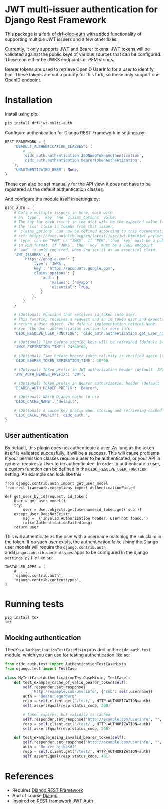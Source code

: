 # JWT multi-issuer authentication for Django Rest Framework


This package is a fork of [drf-oidc-auth](https://github.com/ByteInternet/drf-oidc-auth)
with added functionality of supporting multiple JWT issuers and a few
other fixes.

Currently, it only supports JWT and Bearer tokens. JWT tokens will be
validated against the public keys of various sources that can be configured.
These can either be JWKS endpoints or PEM strings.

Bearer tokens are used to retrieve OpenID UserInfo for a
user to identify him. These tokens are not a priority for this fork,
so these only support one OpenID endpoint.

# Installation

Install using pip:

```sh
pip install drf-jwt-multi-auth
```

Configure authentication for Django REST Framework in settings.py:

```py
REST_FRAMEWORK = {
    'DEFAULT_AUTHENTICATION_CLASSES': (
        # ...
        'oidc_auth.authentication.JSONWebTokenAuthentication',
        'oidc_auth.authentication.BearerTokenAuthentication',
    ),
    'UNAUTHENTICATED_USER': None,
}
```

These can also be set manually for the API view, it does not have to be
registered as the default authentication classes.

And configure the module itself in settings.py:
```py
OIDC_AUTH = {
    # Define multiple issuers in here, each with
    # an `type`, `key` and `claims_options` value.
    # The key for each issuer in the dict will be the expected value for
    # the 'iss' claim in tokens from that issuer.
    # `claims_options` can now be defined according to this documentation:
    # ref: https://docs.authlib.org/en/latest/jose/jwt.html#jwt-payload-claims-validation
    # `type` can be "PEM" or "JWKS". If "PEM", then `key` must be a public key
    # in PEM format. if "JWKS`, then `key` must be a JWKS endpoint
    # `aud` is only required, when you set it as an essential claim.
    'JWT_ISSUERS': {
        'https://google.com': {
            'type': 'JWKS',
            'key': 'https://accounts.google.com',
            'claims_options': {
                'aud': {
                    'values': ['myapp']
                    'essential': True,
                }
            },
        }
    }

    # (Optional) Function that resolves id_token into user.
    # This function receives a request and an id_token dict and expects to
    # return a User object. The default implementation returns None.
    # See  the User authentication section for more info.
    'OIDC_RESOLVE_USER_FUNCTION': 'oidc_auth.authentication.get_user_none',

    # (Optional) Time before signing keys will be refreshed (default 24 hrs)
    'JWKS_EXPIRATION_TIME': 24*60*60,

    # (Optional) Time before bearer token validity is verified again (default 10 minutes)
    'OIDC_BEARER_TOKEN_EXPIRATION_TIME': 10*60,

    # (Optional) Token prefix in JWT authorization header (default 'JWT')
    'JWT_AUTH_HEADER_PREFIX': 'JWT',

    # (Optional) Token prefix in Bearer authorization header (default 'Bearer')
    'BEARER_AUTH_HEADER_PREFIX': 'Bearer',

    # (Optional) Which Django cache to use
    'OIDC_CACHE_NAME': 'default',

    # (Optional) A cache key prefix when storing and retrieving cached values
    'OIDC_CACHE_PREFIX': 'oidc_auth.',
}
```

## User authentication

By default, this plugin does not authenticate a user. As long as the token itself is validated succesfully,
it will be a success. This will cause problems if your permission classes require a user to be authenticated,
or your API in general requires a User to be authenticated. In order to authenticate a user, a custom
function can be defined in the
`OIDC_RESOLVE_USER_FUNCTION` setting. An example can look like this:

```
from django.contrib.auth import get_user_model
from rest_framework.exceptions import AuthenticationFailed

def get_user_by_id(request, id_token)
    User = get_user_model()
    try:
        user = User.objects.get(username=id_token.get('sub'))
    except User.DoesNotExist:
        msg = _('Invalid Authorization header. User not found.')
        raise AuthenticationFailed(msg)
    return user

```

This will authenticate as the user with a username matching the `sub` claim in the token. If no such user
exists, the authentication fails. Using the Django user models will require the `django.contrib.auth`
and`django.contrib.contenttypes` apps to be configured in the django `settings.py` file like so:

```
INSTALLED_APPS = (
    #  ...
    'django.contrib.auth',
    'django.contrib.contenttypes',
)
```


# Running tests

```sh
pip install tox
tox
```

## Mocking authentication

There's a `AuthenticationTestCaseMixin` provided in the `oidc_auth.test` module, which you
can use for testing authentication like so:
```python
from oidc_auth.test import AuthenticationTestCaseMixin
from django.test import TestCase

class MyTestCase(AuthenticationTestCaseMixin, TestCase):
    def test_example_cache_of_valid_bearer_token(self):
        self.responder.set_response(
            'http://example.com/userinfo', {'sub': self.username})
        auth = 'Bearer egergerg'
        resp = self.client.get('/test/', HTTP_AUTHORIZATION=auth)
        self.assertEqual(resp.status_code, 200)

        # Token expires, but validity is cached
        self.responder.set_response('http://example.com/userinfo', "", 401)
        resp = self.client.get('/test/', HTTP_AUTHORIZATION=auth)
        self.assertEqual(resp.status_code, 200)

    def test_example_using_invalid_bearer_token(self):
        self.responder.set_response('http://example.com/userinfo', "", 401)
        auth = 'Bearer hjikasdf'
        resp = self.client.get('/test/', HTTP_AUTHORIZATION=auth)
        self.assertEqual(resp.status_code, 401)
```

# References

* Requires [Django REST Framework](http://www.django-rest-framework.org/)
* And of course [Django](https://www.djangoproject.com/)
* Inspired on [REST framework JWT Auth](https://github.com/GetBlimp/django-rest-framework-jwt)

